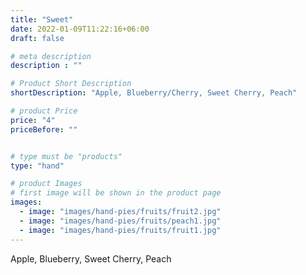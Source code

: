 ```yaml
---
title: "Sweet"
date: 2022-01-09T11:22:16+06:00
draft: false

# meta description
description : ""

# Product Short Description
shortDescription: "Apple, Blueberry/Cherry, Sweet Cherry, Peach"

# product Price
price: "4"
priceBefore: ""


# type must be "products"
type: "hand"

# product Images
# first image will be shown in the product page
images:
  - image: "images/hand-pies/fruits/fruit2.jpg"
  - image: "images/hand-pies/fruits/peach1.jpg"
  - image: "images/hand-pies/fruits/fruit1.jpg"
---
```


Apple, Blueberry, Sweet Cherry, Peach